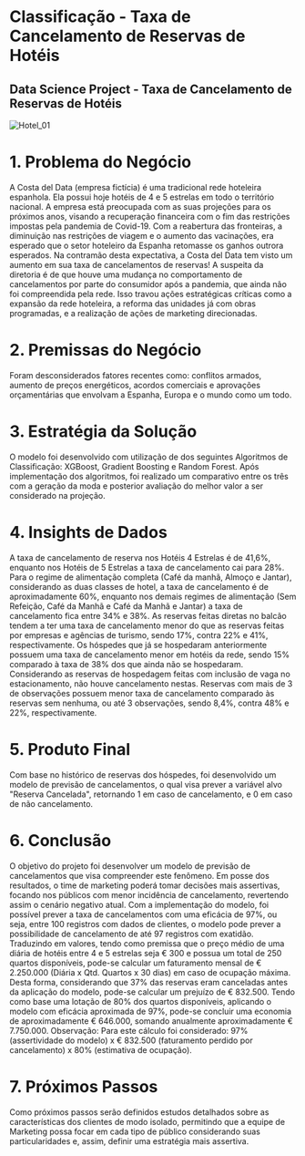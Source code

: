 # Classificação - Taxa de Cancelamento de Reservas de Hotéis

## Data Science Project - Taxa de Cancelamento de Reservas de Hotéis

![Hotel_01](https://user-images.githubusercontent.com/104601836/230490095-52a95967-0a34-4306-a0e3-e8510de8ca6f.jpg)


# 1. Problema do Negócio
A Costa del Data (empresa fictícia) é uma tradicional rede hoteleira espanhola. Ela possui hoje hotéis de 4 e 5 estrelas em todo o território nacional.
A empresa está preocupada com as suas projeções para os próximos anos, visando a recuperação financeira com o fim das restrições impostas pela pandemia de Covid-19.
Com a reabertura das fronteiras, a diminuição nas restrições de viagem e o aumento das vacinações, era esperado que o setor hoteleiro da Espanha retomasse os ganhos outrora esperados.
Na contramão desta expectativa, a Costa del Data tem visto um aumento em sua taxa de cancelamentos de reservas! A suspeita da diretoria é de que houve uma mudança no comportamento de cancelamentos por parte do consumidor após a pandemia, que ainda não foi compreendida pela rede.
Isso travou ações estratégicas críticas como a expansão da rede hoteleira, a reforma das unidades já com obras programadas, e a realização de ações de marketing direcionadas.

# 2. Premissas do Negócio
Foram desconsiderados fatores recentes como: conflitos armados, aumento de preços energéticos, acordos comerciais e aprovações orçamentárias que envolvam a Espanha, Europa e o mundo como um todo.

# 3. Estratégia da Solução
O modelo foi desenvolvido com utilização de dos seguintes Algoritmos de Classificação: XGBoost, Gradient Boosting e Random Forest.
Após implementação dos algoritmos, foi realizado um comparativo entre os três com a geração da moda e posterior avaliação do melhor valor a ser considerado na projeção.

# 4. Insights de Dados
A taxa de cancelamento de reserva nos Hotéis 4 Estrelas é de 41,6%, enquanto nos Hotéis de 5 Estrelas a taxa de cancelamento cai para 28%.
Para o regime de alimentação completa (Café da manhã, Almoço e Jantar), considerando as duas classes de hotel, a taxa de cancelamento é de aproximadamente 60%, enquanto nos demais regimes de alimentação (Sem Refeição, Café da Manhã e Café da Manhã e Jantar) a taxa de cancelamento fica entre 34% e 38%.
As reservas feitas diretas no balcão tendem a ter uma taxa de cancelamento menor do que as reservas feitas por empresas e agências de turismo, sendo 17%, contra 22% e 41%, respectivamente.
Os hóspedes que já se hospedaram anteriormente possuem uma taxa de cancelamento menor em hotéis da rede, sendo 15% comparado à taxa de 38% dos que ainda não se hospedaram.
Considerando as reservas de hospedagem feitas com inclusão de vaga no estacionamento, não houve cancelamento nestas.
Reservas com mais de 3 de observações possuem menor taxa de cancelamento comparado às reservas sem nenhuma, ou até 3 observações, sendo 8,4%, contra 48% e 22%, respectivamente.

# 5. Produto Final
Com base no histórico de reservas dos hóspedes, foi desenvolvido um modelo de previsão de cancelamentos, o qual visa prever a variável alvo "Reserva Cancelada", retornando 1 em caso de cancelamento, e 0 em caso de não cancelamento.

# 6. Conclusão
O objetivo do projeto foi desenvolver um modelo de previsão de cancelamentos que visa compreender este fenômeno.
Em posse dos resultados, o time de marketing poderá tomar decisões mais assertivas, focando nos públicos com menor incidência de cancelamento, revertendo assim o cenário negativo atual.
Com a implementação do modelo, foi possível prever a taxa de cancelamentos com uma eficácia de 97%, ou seja, entre 100 registros com dados de clientes, o modelo pode prever a possibilidade de cancelamento de até 97 registros com exatidão.
Traduzindo em valores, tendo como premissa que o preço médio de uma diária de hotéis entre 4 e 5 estrelas seja € 300 e possua um total de 250 quartos disponíveis, pode-se calcular um faturamento mensal de € 2.250.000 (Diária x Qtd. Quartos x 30 dias) em caso de ocupação máxima. Desta forma, considerando que 37% das reservas eram canceladas antes da aplicação do modelo, pode-se calcular um prejuízo de € 832.500.
Tendo como base uma lotação de 80% dos quartos disponíveis, aplicando o modelo com eficácia aproximada de 97%, pode-se concluir uma economia de aproximadamente € 646.000, somando anualmente aproximadamente € 7.750.000.
Observação: Para este cálculo foi considerado: 97% (assertividade do modelo) x € 832.500 (faturamento perdido por cancelamento) x 80% (estimativa de ocupação).


# 7. Próximos Passos
Como próximos passos serão definidos estudos detalhados sobre as características dos clientes de modo isolado, permitindo que a equipe de Marketing possa focar em cada tipo de público considerando suas particularidades e, assim, definir uma estratégia mais assertiva.

